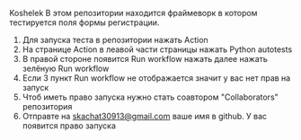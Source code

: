 Koshelek
В этом репозитории находится фраймеворк в котором тестируется поля формы
регистрации.
1. Для запуска теста в репозитории нажать Action 
2. На странице Action в леавой части страницы нажать Python autotests
3. В правой стороне появится Run workflow нажать далее нажать зелёную Run workflow
4. Если 3 пункт Run workflow не отображается значит у вас нет прав на запуск
5. Чтоб иметь право запуска нужно стать соавтором "Collaborators" репозитория
6. Отправте на skachat30913@gmail.com ваше имя в github. У вас появится право запуска
   
   
